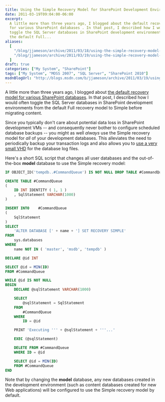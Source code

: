 ```yaml
---
title: Using the Simple Recovery Model for SharePoint Development Environments
date: 2011-03-19T09:04:00-06:00
excerpt:
  A little more than three years ago, I blogged about the default recovery model
  for various SharePoint databases . In that post, I described how I would often
  toggle the SQL Server databases in SharePoint development environments from
  the default Full...
aliases:
  [
    "/blog/jjameson/archive/2011/03/18/using-the-simple-recovery-model-for-sharepoint-development-environments.aspx",
    "/blog/jjameson/archive/2011/03/19/using-the-simple-recovery-model-for-sharepoint-development-environments.aspx",
  ]
draft: true
categories: ["My System", "SharePoint"]
tags: ["My System", "MOSS 2007", "SQL Server", "SharePoint 2010"]
msdnBlogUrl: "http://blogs.msdn.com/b/jjameson/archive/2011/03/19/using-the-simple-recovery-model-for-sharepoint-development-environments.aspx"
---
```


A little more than three years ago, I blogged about
[the default recovery model for various SharePoint databases](/blog/jjameson/2008/01/18/default-recovery-models-for-sharepoint-databases).
In that post, I described how I would often toggle the SQL Server databases in
SharePoint development environments from the default Full recovery model to
Simple before migrating content.

Since you typically don't care about potential data loss in SharePoint
development VMs -- and consequently never bother to configure scheduled database
backups -- you might as well *always* use the Simple recovery model for *all* of
your development databases. This alleviates the need to periodically backup your
transaction logs and also allows you to
[use a very small VHD](/blog/jjameson/2011/03/19/creating-small-vhds-lt-1gb-for-hyper-v)
for the database log files.

Here's a short SQL script that changes all user databases and the out-of-the-box
**model** database to use the Simple recovery model:

```SQL
IF OBJECT_ID('tempdb..#CommandQueue') IS NOT NULL DROP TABLE #CommandQueue

CREATE TABLE #CommandQueue
(
    ID INT IDENTITY ( 1, 1 )
    , SqlStatement VARCHAR(1000)
)

INSERT INTO    #CommandQueue
(
    SqlStatement
)
SELECT
    'ALTER DATABASE [' + name + '] SET RECOVERY SIMPLE'
FROM
    sys.databases
WHERE
    name NOT IN ( 'master', 'msdb', 'tempdb' )

DECLARE @id INT

SELECT @id = MIN(ID)
FROM #CommandQueue

WHILE @id IS NOT NULL
BEGIN
    DECLARE @sqlStatement VARCHAR(1000)

    SELECT
        @sqlStatement = SqlStatement
    FROM
        #CommandQueue
    WHERE
        ID = @id

    PRINT 'Executing ''' + @sqlStatement + '''...'

    EXEC (@sqlStatement)

    DELETE FROM #CommandQueue
    WHERE ID = @id

    SELECT @id = MIN(ID)
    FROM #CommandQueue
END
```

Note that by changing the **model** database, any new databases created in the
development environment (such as content databases created for new Web
applications) will be configured to use the Simple recovery model by default.
